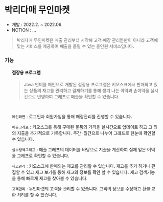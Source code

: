 # 박리다매 무인마켓

* 개발 : 2022.2. ~ 2022.06.
* NOTION : ...

>  박리다매 무인마켓은 매출 관리부터 시작해 고객·매장 관리뿐만이 아니라 고객에 맞는 서비스를 제공하여 매출을 올릴 수 있는 올인원 서비스입니다.

### 기능
<ul> 
  
  #### 점장용 프로그램
  > Java 언어를 메인으로 개발된 점장용 프로그램은 키오스크에서 판매되고 있는 상품의 재고를 관리하고 결재하기를 통해 생겨 나는 이익과 손이익을 실시간으로 반영하여 그래프로 매출을 확인할 수 있습니다.
  
  <br>
  
  ```메인화면``` : 로그인과 회원가입을 통해 매장관리를 진행할 수 있습니다.

  ```매출그래프``` : 키오스크를 통해 구매된 물품의 가격을 실시간으로 업데이트 하고 그 외의 지출을 추가적으로 기록합니다. 주간
·월간으로 나누어 그래프로 한눈에 확인할 수 있습니다.
  
  ```실수령액그래프``` : 매출 그래프의 데이터를 바탕으로 지출을 계산하여 실제 얻은 이익을 그래프로 확인할 수 있습니다.

  ```재고관리``` : 키오스크에 판매되는 재고를 관리할 수 있습니다. 재고를 추가 하거나 편집할 수 있고 재고 보기를 통해 재고의 정보를 확인 할 수 있습니다. 재고 검색기능을 통해 빠르게 재고를 찾아볼 수 있습니다.
  
  ```고객관리``` : 무인마켓의 고객을 관리할 수 있습니다. 고객의 정보를 수정하고 환불·교환 처리를 할 수 있습니다.
  
  
  
</ul>
